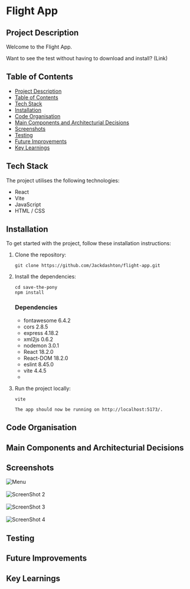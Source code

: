# Flight App

## Project Description

Welcome to the Flight App. 

Want to see the test without having to download and install? (Link)

## Table of Contents

* [Project Description](#project-description)
* [Table of Contents](#table-of-contents)
* [Tech Stack](#tech-stack)
* [Installation](#installation)
* [Code Organisation](#code-organisation)
* [Main Components and Architecturial Decisions](#main-components-and-architecturial-decisions)
* [Screenshots](#screenshots)
* [Testing](#testing)
* [Future Improvements](#future-improvements)
* [Key Learnings](#key-learnings)


## Tech Stack

The project utilises the following technologies:

- React
- Vite
- JavaScript
- HTML / CSS

## Installation 

To get started with the project, follow these installation instructions:

1. Clone the repository:

   ```
   git clone https://github.com/Jackdashton/flight-app.git
   ```

2. Install the dependencies:

   ```
   cd save-the-pony
   npm install
   ```
   ### Dependencies
   - fontawesome 6.4.2
   - cors 2.8.5
   - express 4.18.2
   - xml2js 0.6.2
   - nodemon 3.0.1
   - React 18.2.0
   - React-DOM 18.2.0
   - eslint 8.45.0
   - vite 4.4.5
   - 
3. Run the project locally:

   ```
   vite

   The app should now be running on http://localhost:5173/.
   ```


## Code Organisation

## Main Components and Architecturial Decisions 

## Screenshots
![Menu](https://github.com/Jackdashton/flight-app/assets/122602433/1a023533-867f-4535-a016-1108936ed769 )
<br />
<br />
![ScreenShot 2](https://github.com/Jackdashton/flight-app/assets/122602433/f31ce8f5-1293-44e2-99c3-6a78a290d326)
<br />
<br />
![ScreenShot 3](https://github.com/Jackdashton/flight-app/assets/122602433/4b537ca7-816e-4810-8f5a-5fcd338430c8)
<br />
<br />
![ScreenShot 4](https://github.com/Jackdashton/flight-app/assets/122602433/b4f6f8cf-2f7a-4a6c-afc1-59f5cf71859a)

## Testing

## Future Improvements

## Key Learnings 





